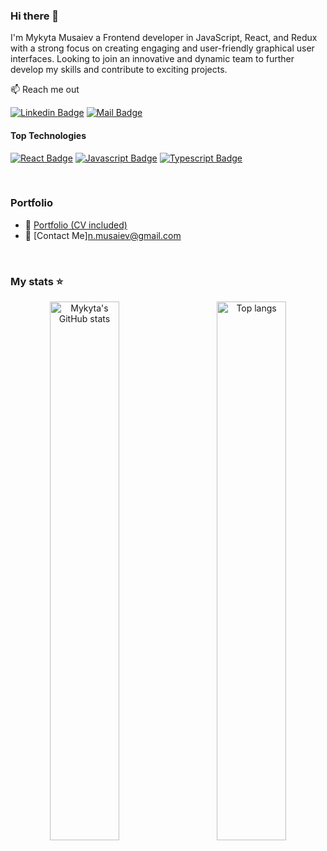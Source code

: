 ### Hi there 👋

I'm Mykyta Musaiev a Frontend developer in JavaScript, React, and Redux with a strong focus on creating engaging and user-friendly graphical user interfaces. Looking to join an innovative and dynamic team to further develop my skills and contribute to exciting projects.

📫 Reach me out

[![Linkedin Badge](https://img.shields.io/badge/-Mykyta_Musaiev-0e76a8?style=flat&labelColor=0e76a8&logo=linkedin&logoColor=white)](https://www.linkedin.com/in/mykyta-musaiev/) 
[![Mail Badge](https://img.shields.io/badge/-Mykyta_Musaiev-c0392b?style=flat&labelColor=c0392b&logo=gmail&logoColor=white)](mailto:n.musaiev@gmail.com)

#### Top Technologies

[![React Badge](https://img.shields.io/badge/-React-61DBFB?style=for-the-badge&labelColor=black&logo=react&logoColor=61DBFB)](#) [![Javascript Badge](https://img.shields.io/badge/-Javascript-F0DB4F?style=for-the-badge&labelColor=black&logo=javascript&logoColor=F0DB4F)](#) [![Typescript Badge](https://img.shields.io/badge/-Typescript-007acc?style=for-the-badge&labelColor=black&logo=typescript&logoColor=007acc)](#)

<br/>

### Portfolio
- :paperclip: [Portfolio (CV included)](https://portfolio-mykytam.vercel.app/)
- :email: [Contact Me]n.musaiev@gmail.com
<br/>

### My stats ⭐

<div align="center">
<img align="left" width="47%" alt="Mykyta's GitHub stats"  src="https://github-readme-stats.vercel.app/api?username=MykytaMusaiev&show_icons=true&theme=transparent"/>
<img align="right" width="47%" alt="Top langs" src="https://github-readme-stats.vercel.app/api/top-langs/?username=MykytaMusaiev&layout=compact&&langs_count=8"/>
</div>
